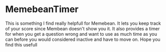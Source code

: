 # MemebeanTimer
This is something I find really helpfull for Memebean.
It lets you keep track of your score since Membean doesn't show you it.
It also provides a timer for when you get a question wrong and want to 
use as much time as you can before you would considered inactive and 
have to move on.
Hope you find this usefull
